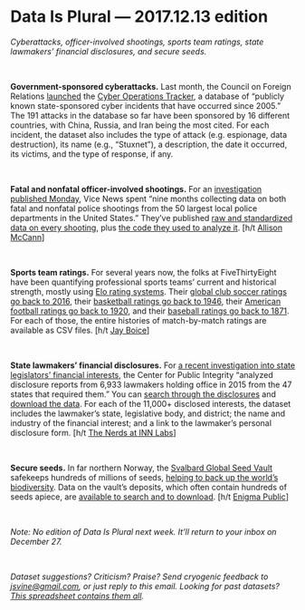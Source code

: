 Data Is Plural — 2017.12.13 edition
===================================

*Cyberattacks, officer-involved shootings, sports team ratings, state lawmakers’ financial disclosures, and secure seeds.*

&nbsp;

**Government-sponsored cyberattacks.** Last month, the Council on Foreign Relations [launched](https://www.cfr.org/blog/tracking-state-sponsored-cyber-operations) the [Cyber Operations Tracker](https://www.cfr.org/interactive/cyber-operations), a database of “publicly known state-sponsored cyber incidents that have occurred since 2005.” The 191 attacks in the database so far have been sponsored by 16 different countries, with China, Russia, and Iran being the most cited. For each incident, the dataset also includes the type of attack (e.g. espionage, data destruction), its name (e.g., “Stuxnet”), a description, the date it occurred, its victims, and the type of response, if any.

&nbsp;

**Fatal and nonfatal officer-involved shootings.** For an [investigation published Monday](https://news.vice.com/story/shot-by-cops), Vice News spent “nine months collecting data on both fatal and nonfatal police shootings from the 50 largest local police departments in the United States.” They’ve published [raw and standardized data on every shooting](https://news.vice.com/story/nonfatal-police-shootings-data), plus [the code they used to analyze it](https://github.com/vicenews/shot-by-cops/). [h/t [Allison McCann](https://twitter.com/atmccann/status/940239584616697856)]

&nbsp;

**Sports team ratings.** For several years now, the folks at FiveThirtyEight have been quantifying professional sports teams’ current and historical strength, mostly using [Elo rating systems](https://en.wikipedia.org/wiki/Elo_rating_system). Their [global club soccer ratings go back to 2016](https://github.com/fivethirtyeight/data/tree/master/soccer-spi), their [basketball ratings go back to 1946](https://github.com/fivethirtyeight/data/tree/master/nba-carmelo), their [American football ratings go back to 1920](https://github.com/fivethirtyeight/data/tree/master/nfl-elo), and their [baseball ratings go back to 1871](https://github.com/fivethirtyeight/data/tree/master/mlb-elo). For each of those, the entire histories of match-by-match ratings are available as CSV files. [h/t [Jay Boice](https://github.com/fivethirtyeight/data/issues/91#issuecomment-349672900)]

&nbsp;

**State lawmakers’ financial disclosures.** For [a recent investigation into state legislators’ financial interests](https://www.publicintegrity.org/2017/12/06/21297/conflicted-interests-state-lawmakers-often-blur-line-between-publics-business-and), the Center for Public Integrity “analyzed disclosure reports from 6,933 lawmakers holding office in 2015 from the 47 states that required them.” You can [search through the disclosures](https://apps.publicintegrity.org/disclosure/) and [download the data](https://github.com/PublicI/state-lawmakers-disclosures). For each of the 11,000+ disclosed interests, the dataset includes the lawmaker’s state, legislative body, and district; the name and industry of the financial interest; and a link to the lawmaker’s personal disclosure form. [h/t [The Nerds at INN Labs](http://mailchi.mp/inn/rudolph-the-red-nosed-robot)]

&nbsp;

**Secure seeds.** In far northern Norway, the [Svalbard Global Seed Vault](http://www.seedvault.no/) safekeeps hundreds of millions of seeds, [helping to back up the world’s biodiversity](http://www.economist.com/node/21549931). Data on the vault’s deposits, which often contain hundreds of seeds apiece, are [available to search and to download](https://www.nordgen.org/sgsv/index.php). [h/t [Enigma Public](https://us5.campaign-archive.com/?u=04aa10cf99e0998bd8e69a109&id=e28bb68e14)]

&nbsp;

*Note: No edition of Data Is Plural next week. It’ll return to your inbox on December 27.*

&nbsp;

*Dataset suggestions? Criticism? Praise? Send cryogenic feedback to <jsvine@gmail.com>, or just reply to this email. Looking for past datasets? [This spreadsheet contains them all](https://docs.google.com/spreadsheets/d/1wZhPLMCHKJvwOkP4juclhjFgqIY8fQFMemwKL2c64vk).*